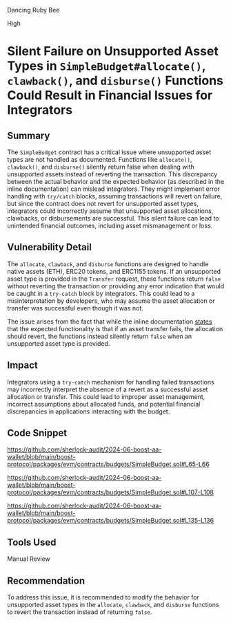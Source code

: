 Dancing Ruby Bee

High

# Silent Failure on Unsupported Asset Types in `SimpleBudget#allocate()`, `clawback()`, and `disburse()` Functions Could Result in Financial Issues for Integrators

## Summary

The `SimpleBudget` contract has a critical issue where unsupported asset types are not handled as documented. Functions like `allocate()`, `clawback()`, and `disburse()` silently return false when dealing with unsupported assets instead of reverting the transaction. This discrepancy between the actual behavior and the expected behavior (as described in the inline documentation) can mislead integrators. They might implement error handling with `try/catch` blocks, assuming transactions will revert on failure, but since the contract does not revert for unsupported asset types, integrators could incorrectly assume that unsupported asset allocations, clawbacks, or disbursements are successful. This silent failure can lead to unintended financial outcomes, including asset mismanagement or loss.

## Vulnerability Detail

The `allocate`, `clawback`, and `disburse` functions are designed to handle native assets (ETH), ERC20 tokens, and ERC1155 tokens. If an unsupported asset type is provided in the `Transfer` request, these functions return `false` without reverting the transaction or providing any error indication that would be caught in a `try-catch` block by integrators. This could lead to a misinterpretation by developers, who may assume the asset allocation or transfer was successful even though it was not.

The issue arises from the fact that while the inline documentation [states](https://github.com/sherlock-audit/2024-06-boost-aa-wallet/blob/main/boost-protocol/packages/evm/contracts/budgets/SimpleBudget.sol#L65) that the expected functionality is that if an asset transfer fails, the allocation should revert, the functions instead silently return `false` when an unsupported asset type is provided.

## Impact

Integrators using a `try-catch` mechanism for handling failed transactions may incorrectly interpret the absence of a revert as a successful asset allocation or transfer. This could lead to improper asset management, incorrect assumptions about allocated funds, and potential financial discrepancies in applications interacting with the budget.

## Code Snippet
https://github.com/sherlock-audit/2024-06-boost-aa-wallet/blob/main/boost-protocol/packages/evm/contracts/budgets/SimpleBudget.sol#L65-L66

https://github.com/sherlock-audit/2024-06-boost-aa-wallet/blob/main/boost-protocol/packages/evm/contracts/budgets/SimpleBudget.sol#L107-L108

https://github.com/sherlock-audit/2024-06-boost-aa-wallet/blob/main/boost-protocol/packages/evm/contracts/budgets/SimpleBudget.sol#L135-L136

## Tools Used
Manual Review

## Recommendation

To address this issue, it is recommended to modify the behavior for unsupported asset types in the `allocate`, `clawback`, and `disburse` functions to revert the transaction instead of returning `false`.
